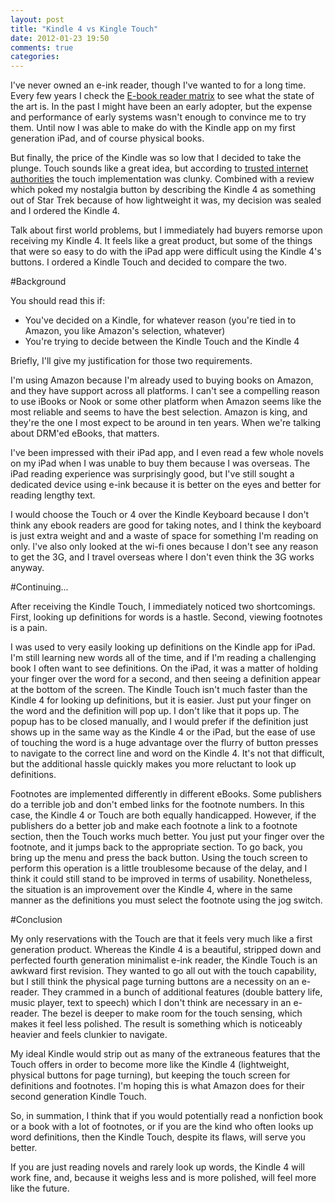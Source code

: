 ```yaml
---
layout: post
title: "Kindle 4 vs Kingle Touch"
date: 2012-01-23 19:50
comments: true
categories: 
---
```

I've never owned an e-ink reader, though I've wanted to for a long
time. Every few years I check the
[E-book reader matrix](http://wiki.mobileread.com/wiki/E-book_Reader_Matrix
"e-book reader matrix") to see what the state of the art is. In the
past I might have been an early adopter, but the expense and
performance of early systems wasn't enough to convince me to try
them. Until now I was able to make do with the Kindle app on my first
generation iPad, and of course physical books.

But finally, the price of the Kindle was so low that I decided to take
the plunge. Touch sounds like a great idea, but according to
[trusted internet authorities](http://www.marco.org/2011/12/02/kindle-touch-vs-nook-simple-touch-kobo-touch-kindle-4
"marco's touch review") the touch implementation was
clunky. Combined with a review which poked my nostalgia
button by describing the Kindle 4 as something out of Star Trek
because of how lightweight it was, my decision was sealed and I
ordered the Kindle 4.

Talk about first world problems, but I immediately had buyers remorse
upon receiving my Kindle 4. It feels like a great product, but some of
the things that were so easy to do with the iPad app were difficult
using the Kindle 4's buttons. I ordered a Kindle Touch and decided to
compare the two. 

<!--more-->
#Background

You should read this if:

* You've decided on a Kindle, for whatever reason (you're tied in to
Amazon, you like Amazon's selection, whatever)
* You're trying to decide between the Kindle Touch and the Kindle 4

Briefly, I'll give my justification for those two requirements.

I'm using Amazon because I'm already used to buying books on Amazon, and they have support
across all platforms. I can't see a compelling reason to use iBooks or
Nook or some other platform when Amazon seems like the most reliable and
seems to have the best selection. Amazon is king, and they're the one
I most expect to be around in ten years. When we're talking about
DRM'ed eBooks, that matters. 

I've been impressed with their iPad app, and I even read a few whole
novels on my iPad when I was unable to buy them because I was
overseas. The iPad reading experience was surprisingly good, but I've
still sought a dedicated device using e-ink because it is better on
the eyes and better for reading lengthy text. 

I would choose the Touch or 4 over the Kindle Keyboard because I don't think
any ebook readers are good for taking notes, and I think the keyboard
is just extra weight and and a waste of space for something I'm
reading on only. I've also only looked
at the wi-fi ones because I don't see any reason to get the 3G, and I
travel overseas where I don't even think the 3G works anyway. 

#Continuing...

After receiving the Kindle Touch, I immediately noticed two
shortcomings. First, looking up definitions for words is a
hastle. Second, viewing footnotes is a pain. 

I was used to very easily looking up definitions on the Kindle app for
iPad. I'm still learning new words
all of the time, and if I'm reading a challenging book I often want to
see definitions. On the iPad, it was a matter of holding your finger
over the word for a second, and then seeing a definition appear at the
bottom of the screen. The Kindle Touch isn't much faster than the
Kindle 4 for looking up definitions, but it is easier. Just put your
finger on the word and the definition will pop up. I don't like that
it pops up. The popup has to be closed manually, and I would prefer if
the definition just shows up in the same way as
the Kindle 4 or the iPad, but the ease of use of touching the word is a huge
advantage over the flurry of button presses to navigate to the correct
line and word on the Kindle 4. It's not that difficult, but the
additional hassle quickly makes you more reluctant to look up
definitions. 

Footnotes are implemented differently in different eBooks. Some
publishers do a terrible job and don't embed links for the footnote
numbers. In this case, the Kindle 4 or Touch are both equally
handicapped. However, if the publishers do a better job and make each
footnote a link to a footnote section, then the Touch works much
better. You just put your finger over the footnote, and it jumps back
to the appropriate section. To go back, you bring up the menu and
press the back button. Using the touch screen to perform this
operation is a little troublesome because of the delay, and I think
it could still stand to be improved in terms of usability.
Nonetheless, the situation is an improvement over the Kindle 4, where
in the same manner as the definitions you must select the footnote using the jog switch.  

#Conclusion 

My only reservations with the Touch are that it feels very much like a
first generation product. Whereas the Kindle 4 is a beautiful, stripped down and perfected
fourth generation minimalist e-ink reader, the Kindle Touch is an awkward first
revision. They wanted to go all out with the touch capability, but I still think the
physical page turning buttons are a necessity on an e-reader. They
crammed in a bunch of
additional features (double battery life, music player, text to
speech) which I don't think are necessary in an e-reader. The bezel is
deeper to make room for the touch sensing, which makes it feel less polished. The result
is something which is noticeably heavier and feels clunkier to navigate. 

My ideal Kindle would strip out as many of the extraneous features
that the Touch offers in order to become more like the Kindle 4
(lightweight, physical buttons for page turning), but keeping the
touch screen for definitions and footnotes. I'm hoping this is what
Amazon does for their second generation Kindle Touch. 

So, in summation, I think that if you would potentially read a
nonfiction book or a book with a lot of footnotes, or if you are the
kind who often looks up word definitions, then the Kindle Touch,
despite its flaws, will serve you better.

If you are just reading novels and rarely look up words, the Kindle 4
will work fine, and, because it weighs less and is more polished, will feel more like the
future.
